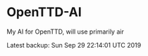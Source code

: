 # OpenTTD-AI
My AI for OpenTTD, will use primarily air

Latest backup: Sun Sep 29 22:14:01 UTC 2019

